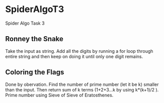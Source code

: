 # SpiderAlgoT3
Spider Algo Task 3

## Ronney the Snake

Take the input as string. Add all the digits by running a for loop through entire string and then keep on doing it until only one digit remains.

## Coloring the Flags

Done by obervation. Find the number of prime number (let it be k) smaller than the input. Then return sum of k terms (1+2+3...k by using k*(k+1)/2 ).
Prime number using Sieve of Sieve of Eratosthenes.
